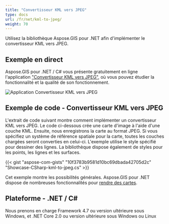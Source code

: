 ```yaml
---
title: "Convertisseur KML vers JPEG"
type: docs
url: /fr/net/kml-to-jpeg/
weight: 70
---
```


Utilisez la bibliothèque Aspose.GIS pour .NET afin d'implémenter le convertisseur KML vers JPEG.

## **Exemple en direct**

Aspose.GIS pour .NET / C# vous présente gratuitement en ligne l'application ["Convertisseur KML vers JPEG"](https://products.aspose.app/gis/viewer/kml-to-jpeg), où vous pouvez étudier la fonctionnalité et la qualité de son fonctionnement.

![Application Convertisseur KML vers JPEG](viewer.png)

## **Exemple de code - Convertisseur KML vers JPEG**

L'extrait de code suivant montre comment implémenter un convertisseur KML vers JPEG. Le code ci-dessous crée une carte d'image à l'aide d'une couche KML. Ensuite, nous enregistrons la carte au format JPEG. Si vous spécifiez un système de référence spatiale pour la carte, toutes les couches chargées seront converties en celui-ci.
L'exemple utilise le style spécifié pour dessiner des lignes. La bibliothèque dispose également de styles pour les points, les lignes et les surfaces.

{{< gist "aspose-com-gists" "10f3783b9581d10bc69dbada42705d2c" "Showcase-CSharp-kml-to-jpeg.cs" >}}

Cet exemple montre les possibilités générales. Aspose.GIS pour .NET dispose de nombreuses fonctionnalités pour [rendre des cartes](https://docs.aspose.com/gis/net/map-rendering/).

## **Plateforme - .NET / C#**

Nous prenons en charge Framework 4.7 ou version ultérieure sous Windows, et .NET Core 2.0 ou version ultérieure sous Windows ou Linux
